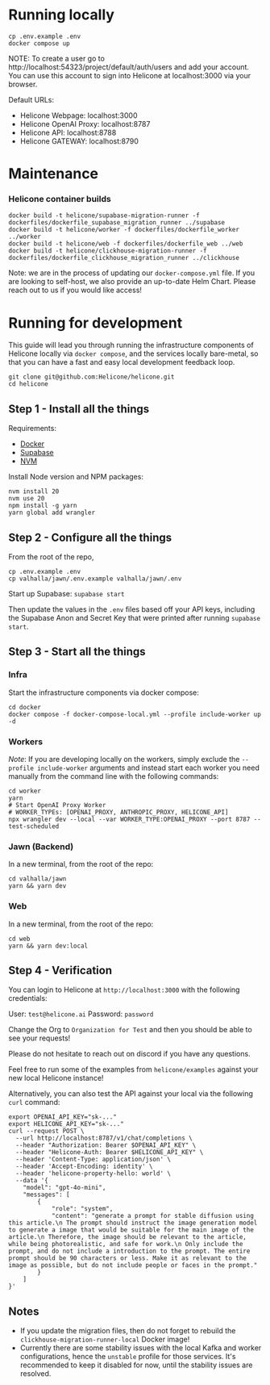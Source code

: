 # Running locally

```
cp .env.example .env
docker compose up
```

NOTE: To create a user go to http://localhost:54323/project/default/auth/users and add your account.
You can use this account to sign into Helicone at localhost:3000 via your browser.

Default URLs:

- Helicone Webpage: localhost:3000
- Helicone OpenAI Proxy: localhost:8787
- Helicone API: localhost:8788
- Helicone GATEWAY: localhost:8790

# Maintenance

### Helicone container builds

```
docker build -t helicone/supabase-migration-runner -f dockerfiles/dockerfile_supabase_migration_runner ../supabase
docker build -t helicone/worker -f dockerfiles/dockerfile_worker ../worker
docker build -t helicone/web -f dockerfiles/dockerfile_web ../web
docker build -t helicone/clickhouse-migration-runner -f dockerfiles/dockerfile_clickhouse_migration_runner ../clickhouse
```

Note: we are in the process of updating our `docker-compose.yml` file.
If you are looking to self-host, we also provide an up-to-date Helm
Chart. Please reach out to us if you would like access!

# Running for development

This guide will lead you through running the infrastructure components
of Helicone locally via `docker compose`, and the services locally
bare-metal, so that you can have a fast and easy local development feedback loop.

```
git clone git@github.com:Helicone/helicone.git
cd helicone
```

## Step 1 - Install all the things

Requirements:

- [Docker](https://docs.docker.com/engine/install/)
- [Supabase](https://supabase.com/docs/guides/local-development/cli/getting-started)
- [NVM](https://github.com/nvm-sh/nvm?tab=readme-ov-file#installing-and-updating)

Install Node version and NPM packages:

```
nvm install 20
nvm use 20
npm install -g yarn
yarn global add wrangler
```

## Step 2 - Configure all the things

From the root of the repo,

```
cp .env.example .env
cp valhalla/jawn/.env.example valhalla/jawn/.env
```

Start up Supabase: `supabase start`

Then update the values in the `.env` files based off
your API keys, including the Supabase Anon and Secret
Key that were printed after running `supabase start`.

## Step 3 - Start all the things

### Infra

Start the infrastructure components via docker compose:

```
cd docker
docker compose -f docker-compose-local.yml --profile include-worker up -d
```

### Workers

_Note_: If you are developing locally on the workers, simply exclude the
`--profile include-worker` arguments and instead start each worker you need
manually from the command line with the following commands:

```
cd worker
yarn
# Start OpenAI Proxy Worker
# WORKER_TYPEs: [OPENAI_PROXY, ANTHROPIC_PROXY, HELICONE_API]
npx wrangler dev --local --var WORKER_TYPE:OPENAI_PROXY --port 8787 --test-scheduled
```

### Jawn (Backend)

In a new terminal, from the root of the repo:

```
cd valhalla/jawn
yarn && yarn dev
```

### Web

In a new terminal, from the root of the repo:

```
cd web
yarn && yarn dev:local
```

## Step 4 - Verification

You can login to Helicone at `http://localhost:3000`
with the following credentials:

User: `test@helicone.ai`
Password: `password`

Change the Org to `Organization for Test` and then you should be able to see your requests!

Please do not hesitate to reach out on discord if you have any questions.

Feel free to run some of the examples from `helicone/examples` against
your new local Helicone instance!

Alternatively, you can also test the API against your local via the following
`curl` command:

```
export OPENAI_API_KEY="sk-..."
export HELICONE_API_KEY="sk-..."
curl --request POST \
  --url http://localhost:8787/v1/chat/completions \
  --header "Authorization: Bearer $OPENAI_API_KEY" \
  --header "Helicone-Auth: Bearer $HELICONE_API_KEY" \
  --header 'Content-Type: application/json' \
  --header 'Accept-Encoding: identity' \
  --header 'helicone-property-hello: world' \
  --data '{
    "model": "gpt-4o-mini",
    "messages": [
        {
            "role": "system",
            "content": "generate a prompt for stable diffusion using this article.\n The prompt should instruct the image generation model to generate a image that would be suitable for the main image of the article.\n Therefore, the image should be relevant to the article, while being photorealistic, and safe for work.\n Only include the prompt, and do not include a introduction to the prompt. The entire prompt should be 90 characters or less. Make it as relevant to the image as possible, but do not include people or faces in the prompt."
        }
    ]
}'
```

## Notes

- If you update the migration files, then do not forget to rebuild the
  `clickhouse-migration-runner-local` Docker image!
- Currently there are some stability issues with the local Kafka and worker
  configurations, hence the `unstable` profile for those services. It's
  recommended to keep it disabled for now, until the stability issues are
  resolved.
